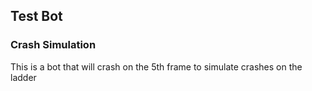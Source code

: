 ## Test Bot
### Crash Simulation

This is a bot that will crash on the 5th frame to simulate crashes on the ladder